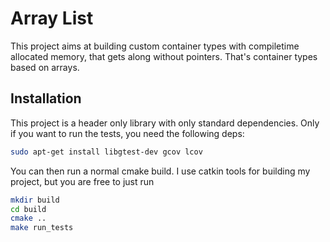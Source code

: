 # Array List

This project aims at building custom container types with compiletime allocated memory, that gets along without pointers. That's container types based on arrays.

## Installation
This project is a header only library with only standard dependencies.
Only if you want to run the tests, you need the following deps:
```bash
sudo apt-get install libgtest-dev gcov lcov
```
You can then run a normal cmake build. I use catkin tools for building my project, but you are free to just run
```bash
mkdir build
cd build
cmake ..
make run_tests
```
